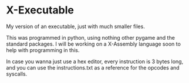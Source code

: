 # X-Executable
My version of an executable, just with much smaller files.

This was programmed in python, using nothing other pygame and the standard packages.
I will be working on a X-Assembly language soon to help with programming in this.

In case you wanna just use a hex editor, every instruction is 3 bytes long, and you can use the instructions.txt
as a reference for the opcodes and syscalls.
